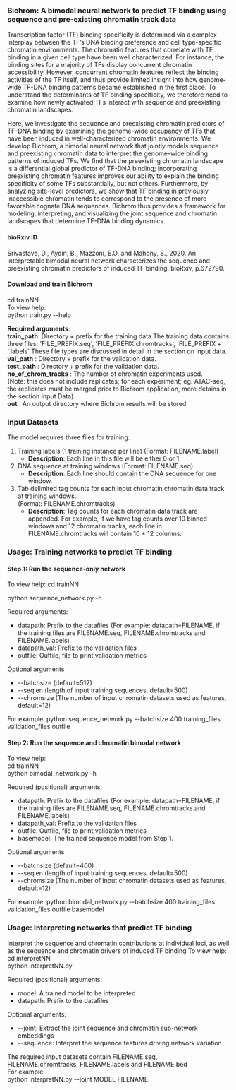 ### Bichrom: A bimodal neural network to predict TF binding using sequence and pre-existing chromatin track data
Transcription factor (TF) binding specificity is determined via a complex interplay between the TF’s DNA binding preference and cell type-specific chromatin environments. The chromatin features that correlate with TF binding in a given cell type have been well characterized. For instance, the binding sites for a majority of TFs display concurrent chromatin accessibility. However, concurrent chromatin features reflect the binding activities of the TF itself, and thus provide limited insight into how genome-wide TF-DNA binding patterns became established in the first place. To understand the determinants of TF binding specificity, we therefore need to examine how newly activated TFs interact with sequence and preexisting chromatin landscapes.

Here, we investigate the sequence and preexisting chromatin predictors of TF-DNA binding by examining the genome-wide occupancy of TFs that have been induced in well-characterized chromatin environments. We develop Bichrom, a bimodal neural network that jointly models sequence and preexisting chromatin data to interpret the genome-wide binding patterns of induced TFs. We find that the preexisting chromatin landscape is a differential global predictor of TF-DNA binding; incorporating preexisting chromatin features improves our ability to explain the binding specificity of some TFs substantially, but not others. Furthermore, by analyzing site-level predictors, we show that TF binding in previously inaccessible chromatin tends to correspond to the presence of more favorable cognate DNA sequences. Bichrom thus provides a framework for modeling, interpreting, and visualizing the joint sequence and chromatin landscapes that determine TF-DNA binding dynamics.

#### bioRxiv ID
Srivastava, D., Aydin, B., Mazzoni, E.O. and Mahony, S., 2020. An interpretable bimodal neural network characterizes the sequence and preexisting chromatin predictors of induced TF binding. bioRxiv, p.672790.

#### Download and train Bichrom
cd trainNN  
To view help:   
python train.py --help  
  
**Required arguments**:  
**train_path**: Directory + prefix for the training data
The training data contains three files: 'FILE_PREFIX.seq', 'FILE_PREFIX.chromtracks', 'FILE_PREFIX + '.labels'
These file types are discussed in detail in the section on input data.  
**val_path**  : Directory + prefix for the validation data.  
**test_path** : Directory + prefix for the validation data.  
**no_of_chrom_tracks** : The number of chromatin experiments used.  
(Note: this does not include replicates; for each experiment; eg. ATAC-seq, the replicates must be merged prior to Bichrom application, more detains in the section Input Data).   
**out** : An output directory where Bichrom results will be stored.   

### Input Datasets
The model requires three files for training:
1. Training labels (1 training instance per line) (Format: FILENAME.label)
   - **Description**: Each line in this file will be either 0 or 1.  
2. DNA sequence at training windows (Format: FILENAME.seq)
   - **Description**: Each line should contain the DNA sequence for one window. 
3. Tab delimited tag counts for each input chromatin chromatin data track at training windows.  
(Format: FILENAME.chromtracks)
   - **Description**: Tag counts for each chromatin data track are appended. For example, if we have tag counts over 10 binned windows and 12 chromatin tracks, each line in FILENAME.chromtracks will contain 10 * 12 columns.  

### Usage: Training networks to predict TF binding 
#### Step 1: Run the sequence-only network
To view help:
cd trainNN
  
python sequence_network.py -h

Required arguments: 
- datapath: Prefix to the datafiles (For example: datapath=FILENAME, if the training files are FILENAME.seq, FILENAME.chromtracks and FILENAME.labels)  
- datapath_val: Prefix to the validation files  
- outfile: Outfile, file to print validation metrics  


Optional arguments
- --batchsize (default=512)  
- --seqlen (length of input training sequences, default=500) 
- --chromsize (The number of input chromatin datasets used as features, default=12)

For example: 
python sequence_network.py --batchsize 400 training_files validation_files outfile

#### Step 2: Run the sequence and chromatin bimodal network  
To view help:  
cd trainNN  
python bimodal_network.py -h

Required (positional) arguments: 
- datapath: Prefix to the datafiles (For example: datapath=FILENAME, if the training files are FILENAME.seq, FILENAME.chromtracks and FILENAME.labels)  
- datapath_val: Prefix to the validation files  
- outfile: Outfile, file to print validation metrics  
- basemodel: The trained sequence model from Step 1.

Optional arguments
- --batchsize (default=400)  
- --seqlen (length of input training sequences, default=500) 
- --chromsize (The number of input chromatin datasets used as features, default=12)

For example: 
python bimodal_network.py --batchsize 400 training_files validation_files outfile basemodel 

### Usage: Interpreting networks that predict TF binding
Interpret the sequence and chromatin contributions at individual loci, as well as the sequence and chromatin drivers of induced TF binding
To view help:  
cd interpretNN  
python interpretNN.py  

Required (positional) arguments:  
- model: A trained model to be interpreted
- datapath: Prefix to the datafiles

Optional arguments:   
- --joint: Extract the joint sequence and chromatin sub-network embeddings
- --sequence: Interpret the sequence features driving network variation

The required input datasets contain FILENAME.seq, FILENAME.chromtracks, FILENAME.labels and FILENAME.bed  
For example:  
python interpretNN.py --joint MODEL FILENAME
